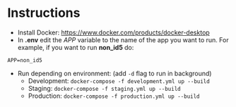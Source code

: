 # Instructions

- Install Docker: https://www.docker.com/products/docker-desktop
- In **.env** edit the *APP* variable to the name of the app you want to run. For example, if you want to run **non_id5** do:
```
APP=non_id5
```
- Run depending on environment: (add `-d` flag to run in background)
    - Development: `docker-compose -f development.yml up --build`
    - Staging: `docker-compose -f staging.yml up --build`
    - Production: `docker-compose -f production.yml up --build`